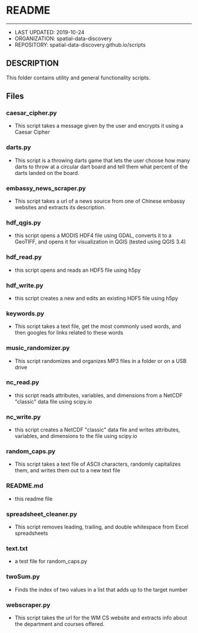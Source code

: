 # README
--------
* LAST UPDATED: 2019-10-24
* ORGANIZATION: spatial-data-discovery
* REPOSITORY: spatial-data-discovery.github.io/scripts

## DESCRIPTION
This folder contains utility and general functionality scripts.

## Files

### caesar_cipher.py
* This script takes a message given by the user and encrypts it using a Caesar Cipher

### darts.py
* This script is a throwing darts game that lets the user choose how many darts to throw at a circular dart board
  and tell them what percent of the darts landed on the board.

### embassy_news_scraper.py
* This script takes a url of a news source from one of Chinese embassy websites and extracts its description.

### hdf_qgis.py
* this script opens a MODIS HDF4 file using GDAL, converts it to a GeoTIFF, and opens it for visualization in QGIS (tested using QGIS 3.4)

### hdf_read.py
* this script opens and reads an HDF5 file using h5py

### hdf_write.py
* this script creates a new and edits an existing HDF5 file using h5py

### keywords.py
* This script takes a text file, get the most commonly used words, and then googles for links related to these words

### music_randomizer.py
* This script randomizes and organizes MP3 files in a folder or on a USB drive

### nc_read.py
* this script reads attributes, variables, and dimensions from a NetCDF "classic" data file using scipy.io

### nc_write.py
* this script creates a NetCDF "classic" data file and writes attributes, variables, and dimensions to the file using scipy.io

### random_caps.py
* This script takes a text file of ASCII characters, randomly capitalizes them,
  and writes them out to a new text file

### README.md
* this readme file

### spreadsheet_cleaner.py
* This script removes leading, trailing, and double whitespace from Excel spreadsheets

### text.txt
* a test file for random_caps.py

### twoSum.py
* Finds the index of two values in a list that adds up to the target number

### webscraper.py
* This script takes the url for the WM CS website and extracts info about the department and courses offered.
